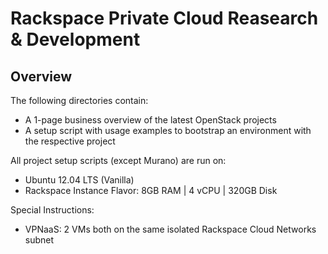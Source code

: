 # Rackspace Private Cloud Reasearch & Development

## Overview
The following directories contain:

* A 1-page business overview of the latest OpenStack projects
* A setup script with usage examples to bootstrap an environment with
the respective project

All project setup scripts (except Murano) are run on:

* Ubuntu 12.04 LTS (Vanilla)
* Rackspace Instance Flavor: 8GB RAM | 4 vCPU | 320GB Disk

Special Instructions:

* VPNaaS: 2 VMs both on the same isolated Rackspace Cloud Networks subnet

